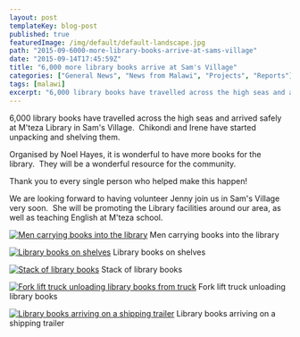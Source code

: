 ```yaml
---
layout: post
templateKey: blog-post
published: true
featuredImage: /img/default/default-landscape.jpg
path: "2015-09-6000-more-library-books-arrive-at-sams-village"
date: "2015-09-14T17:45:59Z"
title: "6,000 more library books arrive at Sam's Village"
categories: ["General News", "News from Malawi", "Projects", "Reports"]
tags: [malawi]
excerpt: "6,000 library books have travelled across the high seas and arrived safely at M'teza Library in Sam..."
---
```


6,000 library books have travelled across the high seas and arrived safely at M'teza Library in Sam's Village.  Chikondi and Irene have started unpacking and shelving them.

Organised by Noel Hayes, it is wonderful to have more books for the library.  They will be a wonderful resource for the community.

Thank you to every single person who helped make this happen!

We are looking forward to having volunteer Jenny join us in Sam's Village very soon.  She will be promoting the Library facilities around our area, as well as teaching English at M'teza school.

[![Men carrying books into the library](https://f000.backblazeb2.com/file/avm-wp-uploads/2015/09/Library-books-6-300x168.jpg)](https://f000.backblazeb2.com/file/avm-wp-uploads/2015/09/Library-books-6.jpg) Men carrying books into the library

[![Library books on shelves](https://f000.backblazeb2.com/file/avm-wp-uploads/2015/09/Library-books-5-169x300.jpg)](https://f000.backblazeb2.com/file/avm-wp-uploads/2015/09/Library-books-5.jpg) Library books on shelves

[![Stack of library books](https://f000.backblazeb2.com/file/avm-wp-uploads/2015/09/Library-books-4-169x300.jpg)](https://f000.backblazeb2.com/file/avm-wp-uploads/2015/09/Library-books-4.jpg) Stack of library books

[![Fork lift truck unloading library books from truck](https://f000.backblazeb2.com/file/avm-wp-uploads/2015/09/Library-books-and-fork-lift-300x168.jpg)](https://f000.backblazeb2.com/file/avm-wp-uploads/2015/09/Library-books-and-fork-lift.jpg) Fork lift truck unloading library books

[![Library books arriving on a shipping trailer](https://f000.backblazeb2.com/file/avm-wp-uploads/2015/09/Library-books-on-truck-300x225.png)](https://f000.backblazeb2.com/file/avm-wp-uploads/2015/09/Library-books-on-truck.png) Library books arriving on a shipping trailer
